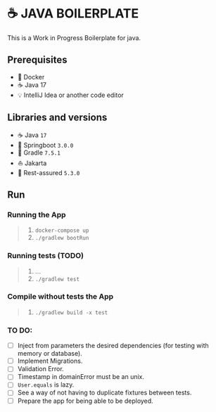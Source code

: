 # ☕ JAVA BOILERPLATE

This is a Work in Progress Boilerplate for java.


## Prerequisites
- 🐳 Docker
- ☕️ Java 17
- 💡 IntelliJ Idea or another code editor


## Libraries and versions

- ☕ ️Java `17`
- 🌱 Springboot ``3.0.0``
- 🐘 Gradle `7.5.1`
- ⛵️ Jakarta 
- 🧪 Rest-assured `5.3.0`
 

## Run

### Running the App
>1. `docker-compose up`
>2. `./gradlew bootRun`

### Running tests (TODO)
> 1. ...
> 2. ``./gradlew test``

### Compile without tests the App
> 1. `./gradlew build -x test`


### TO DO:
- [ ]  Inject from parameters the desired dependencies (for testing with memory or database).
- [ ]  Implement Migrations.
- [ ]  Validation Error.
- [ ]  Timestamp in domainError must be an unix.
- [ ]  `User.equals` is lazy.
- [ ]  See a way of not having to duplicate fixtures between tests.
- [ ]  Prepare the app for being able to be deployed.